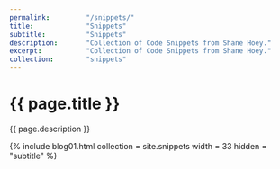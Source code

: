 ```yaml
---
permalink:         "/snippets/"
title:             "Snippets"
subtitle:          "Snippets"
description:       "Collection of Code Snippets from Shane Hoey."
excerpt:           "Collection of Code Snippets from Shane Hoey."
collection:        "snippets"
---
```


# {{ page.title }}

{{ page.description }}

{% include blog01.html  collection = site.snippets width = 33  hidden = "subtitle" %}